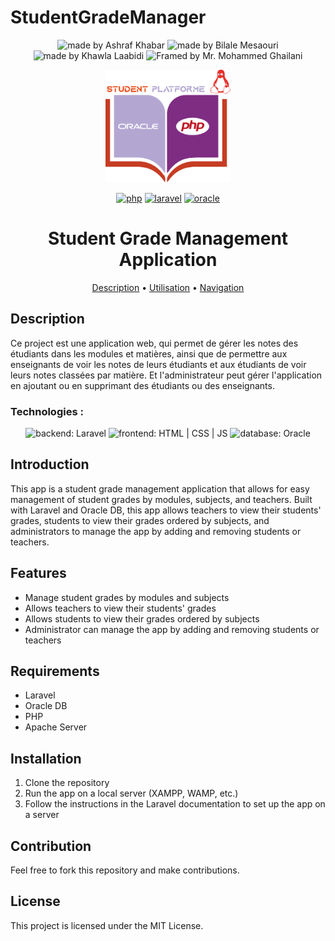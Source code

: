 # StudentGradeManager
<p align="center">
<img src="https://img.shields.io/badge/Made%20by-Ashraf%20Khabar-blue" alt="made by Ashraf Khabar"> <img src="https://img.shields.io/badge/Made%20by-Bilale%20Mesaouri-blue" alt="made by Bilale Mesaouri"> <img src="https://img.shields.io/badge/Made%20by-Khawla%20Laabidi-blue" alt="made by Khawla Laabidi"> <img src="https://img.shields.io/badge/Framed%20by-Mr.%20Mohammed%20Ghailani-blue" alt="Framed by Mr. Mohammed Ghailani">
</p>

<p align="center">
  <img src="public/assets/img/monLogo.png" width="200">
</p>

<p align="center">
  <a href="https://nodejs.org/en/"> <img src="https://www.php.net/images/logos/new-php-logo.svg" alt="php" height="70"></a>
  <a href="https://expressjs.com"> <img src="https://upload.wikimedia.org/wikipedia/commons/thumb/9/9a/Laravel.svg/985px-Laravel.svg.png" alt="laravel" height="70"></a>
  <a href="https://expressjs.com"> <img src="https://www.pngall.com/wp-content/uploads/4/Oracle-PNG-Free-Image.png" alt="oracle" height="70"></a>
 </p>

<h1 align="center">Student Grade Management Application</h1>

<p align="center">
<a href="#description">Description</a> • <a href="#utilisation">Utilisation</a> • <a href="#navigation">Navigation</a>
</p>

## Description

Ce project est une application web, qui permet de gérer les notes des étudiants dans les modules et matières, ainsi que de permettre aux enseignants de voir les notes de leurs étudiants et aux étudiants de voir leurs notes classées par matière. Et l'administrateur peut gérer l'application en ajoutant ou en supprimant des étudiants ou des enseignants.

### Technologies :

<p align="center">
<img src="https://img.shields.io/badge/backend-Laravel-green" alt="backend: Laravel"> <img src="https://img.shields.io/badge/frontend-HTML%20%7C%20CSS%20%7C%20JS-yellow" alt="frontend: HTML | CSS | JS"> <img src="https://img.shields.io/badge/database-Oracle-orange" alt="database: Oracle">
</p>

## Introduction

This app is a student grade management application that allows for easy management of student grades by modules, subjects, and teachers. Built with Laravel and Oracle DB, this app allows teachers to view their students' grades, students to view their grades ordered by subjects, and administrators to manage the app by adding and removing students or teachers.

## Features
- Manage student grades by modules and subjects
- Allows teachers to view their students' grades
- Allows students to view their grades ordered by subjects
- Administrator can manage the app by adding and removing students or teachers

## Requirements
- Laravel
- Oracle DB
- PHP
- Apache Server

## Installation
1. Clone the repository
2. Run the app on a local server (XAMPP, WAMP, etc.)
3. Follow the instructions in the Laravel documentation to set up the app on a server

Contribution
------------

Feel free to fork this repository and make contributions.

License
-------

This project is licensed under the MIT License.

